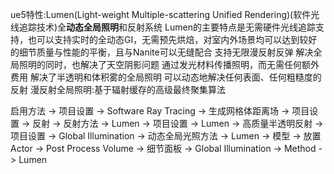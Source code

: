 ue5特性:Lumen(Light-weight Multiple-scattering Unified Rendering)(软件光线追踪技术)全**动态全局照明**和反射系统
Lumen的主要特点是无需硬件光线追踪支持，也可以支持实时的全动态GI，无需预先烘焙，对室内外场景均可以达到较好的细节质量与性能的平衡，且与Nanite可以无缝配合
支持无限漫反射反弹
解决全局照明的同时，也解决了天空阴影问题
通过发光材料传播照明，而无需任何额外费用
解决了半透明和体积雾的全局照明
可以动态地解决任何表面、任何粗糙度的反射
漫反射全局照明:基于辐射缓存的高级最终聚集算法

启用方法
-> 项目设置 -> Software Ray Tracing -> 生成网格体距离场
-> 项目设置 -> 反射 -> 反射方法 -> Lumen
-> 项目设置 -> Lumen -> 高质量半透明反射
-> 项目设置 -> Global Illumination -> 动态全局光照方法 -> Lumen
-> 模型 -> 放置Actor -> Post Process Volume -> 细节面板 -> Global Illumination -> Method -> Lumen